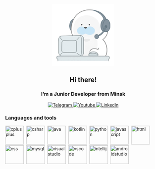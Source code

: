 <div id="header" align="center">
  <img src="bearplays.gif" width="200"/>
  <h2 style="text-decoration: none;">Hi there!</h2>
  <h3>I’m a Junior Developer from Minsk</h3>
</div>

<div id="socials" align="center">
  <a href="https://t.me/anthony_storm">
    <img src="https://img.shields.io/badge/Telegram-blue?style=for-the-badge&logo=telegram&logoColor=white" alt="Telegram"/>
  </a>
  <a href="https://www.youtube.com/channel/UCH5mkAcUzGwpYrWGN7peKZQ">
    <img src="https://img.shields.io/badge/YouTube-red?style=for-the-badge&logo=youtube&logoColor=white" alt="Youtube"/>
  </a>
  <a href="">
    <img src="https://img.shields.io/badge/LinkedIn-blue?style=for-the-badge&logo=linkedin&logoColor=white" alt="LinkedIn"/>
  </a>
</div>

<div id="languages">
  <h3>Languages and tools</h3>
  <img src="https://cdn.jsdelivr.net/gh/devicons/devicon@latest/icons/cplusplus/cplusplus-original.svg" title="cplusplus" width="60" height="60"/>&nbsp;
  <img src="https://cdn.jsdelivr.net/gh/devicons/devicon@latest/icons/csharp/csharp-original.svg" title="csharp" width="60" height="60"/>&nbsp;
  <img src="https://cdn.jsdelivr.net/gh/devicons/devicon@latest/icons/java/java-original.svg" title="java" width="60" height="60"/>&nbsp;
  <img src="https://cdn.jsdelivr.net/gh/devicons/devicon@latest/icons/kotlin/kotlin-original.svg" title="kotlin" width="60" height="60"/>&nbsp;
  <img src="https://cdn.jsdelivr.net/gh/devicons/devicon@latest/icons/python/python-original.svg" title="python" width="60" height="60"/>&nbsp;
  <img src="https://cdn.jsdelivr.net/gh/devicons/devicon@latest/icons/javascript/javascript-original.svg" title="javascript" width="60" height="60"/>&nbsp;
  <img src="https://cdn.jsdelivr.net/gh/devicons/devicon@latest/icons/html5/html5-original.svg" title="html" width="60" height="60"/>&nbsp;
  <img src="https://cdn.jsdelivr.net/gh/devicons/devicon@latest/icons/css3/css3-original.svg" title="css" width="60" height="60"/>&nbsp;
  <img src="https://cdn.jsdelivr.net/gh/devicons/devicon@latest/icons/mysql/mysql-original.svg" title="mysql" width="60" height="60"/>&nbsp;
  <img src="https://cdn.jsdelivr.net/gh/devicons/devicon@latest/icons/visualstudio/visualstudio-original.svg" title="visualstudio" width="60" height="60"/>&nbsp;
  <img src="https://cdn.jsdelivr.net/gh/devicons/devicon@latest/icons/vscode/vscode-original.svg" title="vscode" width="60" height="60"/>&nbsp;
  <img src="https://cdn.jsdelivr.net/gh/devicons/devicon@latest/icons/intellij/intellij-original.svg" title="intellij" width="60" height="60"/>&nbsp;
  <img src="https://cdn.jsdelivr.net/gh/devicons/devicon@latest/icons/androidstudio/androidstudio-original.svg" title="androidstudio" width="60" height="60"/>&nbsp;
</div>
